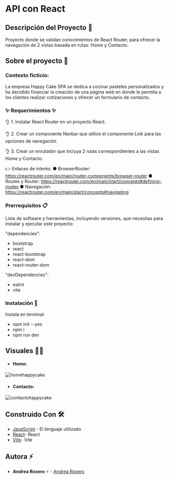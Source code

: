 # API con React

## Descripción del Proyecto :scroll:

Proyecto donde se validan conocimientos de React Router, para ofrecer la navegación de 2 vistas basada en rutas: Home y Contacto.

## Sobre el proyecto 🚀

### Contexto ficticio: 

La empresa Happy Cake SPA se dedica a cocinar pasteles personalizados y ha decidido financiar la creación de una página web en donde le permita a los clientes realizar
cotizaciones y ofrecer un formulario de contacto.


### ✨ Requerimientos ✨

👌 1. Instalar React Router en un proyecto React.

👌 2. Crear un componente Navbar que utilice el componente Link para las opciones de navegación

👌 3. Crear un enrutador que incluya 2 rutas correspondientes a las vistas Home y Contacto.

👉 Enlaces de interés: 
  ● BrowserRouter: https://reactrouter.com/en/main/router-components/browser-router
  ● Routes y Router: https://reactrouter.com/en/main/start/concepts#defining-routes
  ● Navegación: https://reactrouter.com/en/main/start/concepts#navigating



### Prerrequisitos 📋

Lista de software y herramientas, incluyendo versiones, que necesitas para instalar y ejecutar este proyecto:

 "dependencies": 
 - bootstrap
 - react
 - react-bootstrap
 - react-dom
 - react-router-dom

"devDependencies": 
 - eslint
 - vite

### Instalación 🔧

 Instala en terminal:
- npm init --yes
- npm i
- npm run dev


## Visuales :mage_woman:

- #### Home:

![homehappycake](https://github.com/andreaendigital/happycake_react/assets/154395788/c44b9f7d-cb30-46bd-b75a-25dce4a3b46d)


- #### Contacto:

![contactohappycake](https://github.com/andreaendigital/happycake_react/assets/154395788/4f119017-dbe7-4616-aabe-7aa1f54489d1)



## Construido Con 🛠️

- [JavaScript](https://developer.mozilla.org/en-US/docs/Web/JavaScript) - El lenguaje utilizado
- [React](https://react.dev/)- React
- [Vite](https://vitejs.dev/guide/)- Vite
  

## Autora ⚡ 

- **Andrea Rosero** ⚡  - [Andrea Rosero](https://github.com/andreaendigital)
